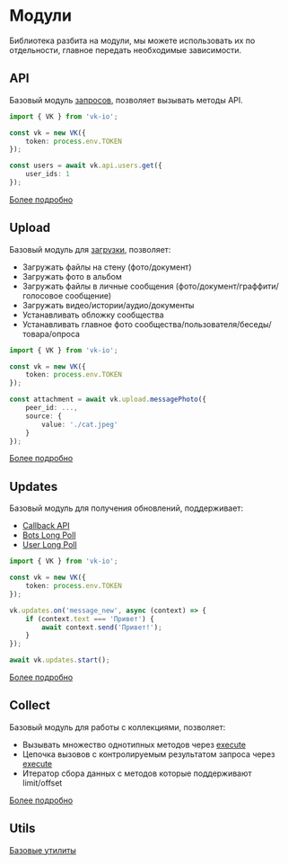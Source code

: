 # Модули

Библиотека разбита на модули, мы можете использовать их по отдельности, главное передать необходимые зависимости.

## API

Базовый модуль [запросов](https://vk.com/dev/api_requests), позволяет вызывать методы API.

```ts
import { VK } from 'vk-io';

const vk = new VK({
	token: process.env.TOKEN
});

const users = await vk.api.users.get({
	user_ids: 1
});
```

[Более подробно](./api)

## Upload

Базовый модуль для [загрузки](https://vk.com/dev/upload_files), позволяет:
- Загружать файлы на стену (фото/документ)
- Загружать фото в альбом
- Загружать файлы в личные сообщения (фото/документ/граффити/голосовое сообщение)
- Загружать видео/истории/аудио/документы
- Устанавливать обложку сообщества
- Устанавливать главное фото сообщества/пользователя/беседы/товара/опроса

```ts
import { VK } from 'vk-io';

const vk = new VK({
	token: process.env.TOKEN
});

const attachment = await vk.upload.messagePhoto({
	peer_id: ...,
	source: {	
		value: './cat.jpeg'
	}
});
```

[Более подробно](./upload)

## Updates

Базовый модуль для получения обновлений, поддерживает:
- [Callback API](https://vk.com/dev/callback_api)
- [Bots Long Poll](https://vk.com/dev/bots_longpoll)
- [User Long Poll](https://vk.com/dev/using_longpoll)

```ts
import { VK } from 'vk-io';

const vk = new VK({
	token: process.env.TOKEN
});

vk.updates.on('message_new', async (context) => {
	if (context.text === 'Привет') {
		await context.send('Привет!');
	}
});

await vk.updates.start();
```

[Более подробно](./updates)

## Collect

Базовый модуль для работы с коллекциями, позволяет:
- Вызывать множество однотипных методов через [execute](http://vk.com/dev/execute)
- Цепочка вызовов с контролируемым результатом запроса через [execute](http://vk.com/dev/execute)
- Итератор сбора данных с методов которые поддерживают limit/offset

[Более подробно](./collect)

## Utils

[Базовые утилиты](./utils)
